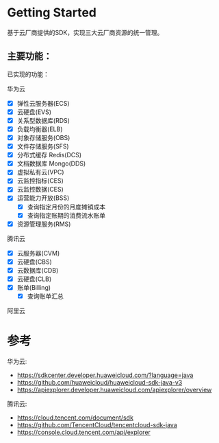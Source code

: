 # Getting Started

基于云厂商提供的SDK，实现三大云厂商资源的统一管理。

## 主要功能：

已实现的功能：

华为云

- [x] 弹性云服务器(ECS)
- [x] 云硬盘(EVS)
- [x] 关系型数据库(RDS)
- [x] 负载均衡器(ELB)
- [x] 对象存储服务(OBS)
- [x] 文件存储服务(SFS)
- [x] 分布式缓存 Redis(DCS)
- [x] 文档数据库 Mongo(DDS)
- [x] 虚拟私有云(VPC)
- [x] 云监控指标(CES)
- [x] 云监控数据(CES)
- [x] 运营能力开放(BSS)
  - [x] 查询指定月份的月度摊销成本
  - [x] 查询指定账期的消费流水账单
- [x] 资源管理服务(RMS)

腾讯云

- [x] 云服务器(CVM)
- [x] 云硬盘(CBS)
- [x] 云数据库(CDB)
- [x] 云硬盘(CLB)
- [X] 账单(Billing)
  - [X] 查询账单汇总

阿里云


# 参考

华为云:

- https://sdkcenter.developer.huaweicloud.com/?language=java
- https://github.com/huaweicloud/huaweicloud-sdk-java-v3
- https://apiexplorer.developer.huaweicloud.com/apiexplorer/overview

腾讯云:

- https://cloud.tencent.com/document/sdk
- https://github.com/TencentCloud/tencentcloud-sdk-java
- https://console.cloud.tencent.com/api/explorer
  

